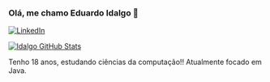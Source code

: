 
### Olá, me chamo Eduardo Idalgo 👋

[![LinkedIn](https://img.shields.io/badge/LinkedIn-0077B5?style=for-the-badge&logo=linkedin&logoColor=white)](https://linkedin.com/in/eduardo-idalgo-27b470211)

[![Idalgo GitHub Stats](https://github-readme-stats.vercel.app/api/top-langs/?username=idaaalgo&layout=compact&theme=tokyonight)](https://github.com/anuraghazra/github-readme-stats)

Tenho 18 anos, estudando ciências da computação!!
Atualmente focado em Java.
